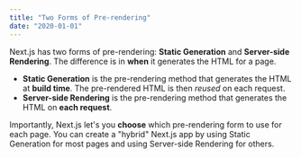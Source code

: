 ```yaml
---
title: "Two Forms of Pre-rendering"
date: "2020-01-01"
---
```


Next.js has two forms of pre-rendering: **Static Generation** and **Server-side
Rendering**. The difference is in **when** it generates the HTML for a page.

- **Static Generation** is the pre-rendering method that generates the HTML at
  **build time**. The pre-rendered HTML is then _reused_ on each request.
- **Server-side Rendering** is the pre-rendering method that generates the HTML
  on **each request**.

Importantly, Next.js let's you **choose** which pre-rendering form to use for
each page. You can create a "hybrid" Next.js app by using Static Generation for
most pages and using Server-side Rendering for others.
